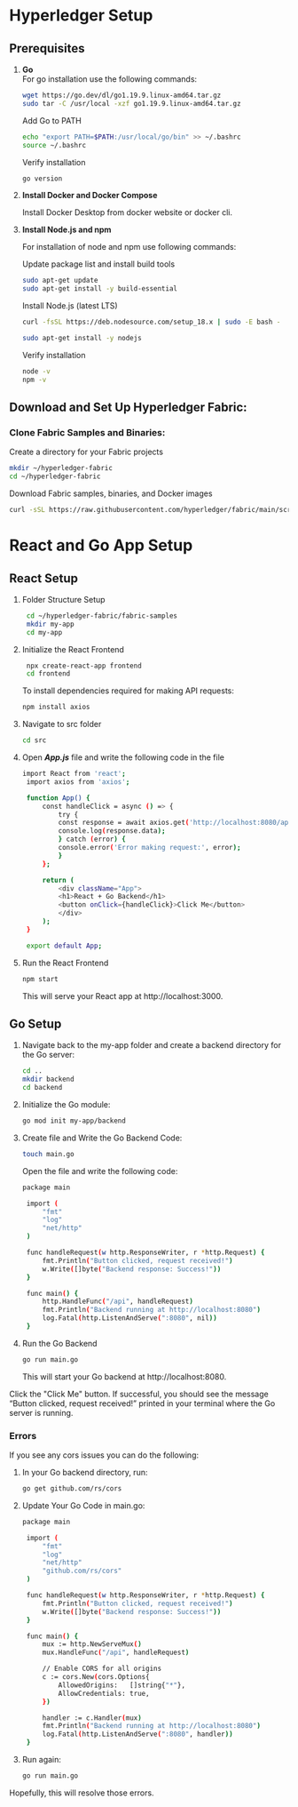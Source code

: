 # Hyperledger Setup #
## Prerequisites ##

1. **Go**  
For go installation use the following commands:

   ```bash
   wget https://go.dev/dl/go1.19.9.linux-amd64.tar.gz
   sudo tar -C /usr/local -xzf go1.19.9.linux-amd64.tar.gz
   ```
    Add Go to PATH
    ```bash
    echo "export PATH=$PATH:/usr/local/go/bin" >> ~/.bashrc
    source ~/.bashrc
    ```
    Verify installation
    ```bash
    go version
    ```

2. **Install Docker and Docker Compose**
   
    Install Docker Desktop from docker website or docker cli. 


3. **Install Node.js and npm**
   
    For installation of node and npm use following commands:
    
    Update package list and install build tools
    ```bash
    sudo apt-get update
    sudo apt-get install -y build-essential
    ```

    Install Node.js (latest LTS)
    ```bash
    curl -fsSL https://deb.nodesource.com/setup_18.x | sudo -E bash -

    sudo apt-get install -y nodejs
    ```

    Verify installation
    ```bash
    node -v
    npm -v
    ```
## Download and Set Up Hyperledger Fabric:
### Clone Fabric Samples and Binaries:

Create a directory for your Fabric projects
```bash 
mkdir ~/hyperledger-fabric
cd ~/hyperledger-fabric
```
Download Fabric samples, binaries, and Docker images
```bash
curl -sSL https://raw.githubusercontent.com/hyperledger/fabric/main/scripts/bootstrap.sh | bash -s
```

# React and Go App Setup #

## React Setup
1. Folder Structure Setup
   ```bash
    cd ~/hyperledger-fabric/fabric-samples
    mkdir my-app
    cd my-app
    ```
2. Initialize the React Frontend
   ```bash
    npx create-react-app frontend
    cd frontend
    ```
   To install dependencies required for making API requests:

   ```bash
   npm install axios
   ```
3. Navigate to src folder
    ```bash
    cd src
    ```
4. Open ***App.js*** file and write the following code in the file
   ```bash
   import React from 'react';
    import axios from 'axios';

    function App() {
        const handleClick = async () => {
            try {
            const response = await axios.get('http://localhost:8080/api');
            console.log(response.data);
            } catch (error) {
            console.error('Error making request:', error);
            }
        };

        return (
            <div className="App">
            <h1>React + Go Backend</h1>
            <button onClick={handleClick}>Click Me</button>
            </div>
        );
    }

    export default App;
    ```
5. Run the React Frontend
   ```bash
   npm start
   ```
   This will serve your React app at http://localhost:3000.


## Go Setup ##

1. Navigate back to the my-app folder and create a backend directory for the Go server:

    ```bash
    cd ..
    mkdir backend
    cd backend
    ```
2. Initialize the Go module:
   ```bash
   go mod init my-app/backend
    ```
3. Create file and Write the Go Backend Code:
    ```bash
    touch main.go
    ```
   Open the file and write the following code:
   ```bash
   package main

    import (
        "fmt"
        "log"
        "net/http"
    )

    func handleRequest(w http.ResponseWriter, r *http.Request) {
        fmt.Println("Button clicked, request received!")
        w.Write([]byte("Backend response: Success!"))
    }

    func main() {
        http.HandleFunc("/api", handleRequest)
        fmt.Println("Backend running at http://localhost:8080")
        log.Fatal(http.ListenAndServe(":8080", nil))
    } 
    ```
    
4. Run the Go Backend
    ```bash
    go run main.go
    ```
    This will start your Go backend at http://localhost:8080.


Click the "Click Me" button.
If successful, you should see the message “Button clicked, request received!” printed in your terminal where the Go server is running.

### Errors ###
If you see any cors issues you can do the following:

1. In your Go backend directory, run:
    ```bash
    go get github.com/rs/cors
    ```

2. Update Your Go Code in main.go:
   ```bash
   package main

    import (
        "fmt"
        "log"
        "net/http"
        "github.com/rs/cors"
    )

    func handleRequest(w http.ResponseWriter, r *http.Request) {
        fmt.Println("Button clicked, request received!")
        w.Write([]byte("Backend response: Success!"))
    }

    func main() {
        mux := http.NewServeMux()
        mux.HandleFunc("/api", handleRequest)

        // Enable CORS for all origins
        c := cors.New(cors.Options{
            AllowedOrigins:   []string{"*"},
            AllowCredentials: true,
        })

        handler := c.Handler(mux)
        fmt.Println("Backend running at http://localhost:8080")
        log.Fatal(http.ListenAndServe(":8080", handler))
    }
    ```
3. Run again:
   ```bash
   go run main.go
    ```

Hopefully, this will resolve those errors. 

   